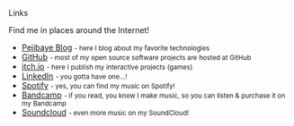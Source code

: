 Links

Find me in places around the Internet!

*   [Pejibaye Blog](https://kaeruct.github.io/) <small>- here I blog about my favorite technologies</small>
*   [GitHub](https://github.com/KaeruCT) <small>- most of my open source software projects are hosted at GitHub</small>
*   [itch.io](https://kaeruct.itch.io/) <small>- here I publish my interactive projects (games)</small>
*   [LinkedIn](https://www.linkedin.com/in/andr%C3%A9s-villarreal-cordero) <small>- you gotta have one...!</small>
*   [Spotify](https://open.spotify.com/artist/4aJojmlifMh3CvGSfolNLj) <small>- yes, you can find my music on Spotify!</small>
*   [Bandcamp](https://tryandy.bandcamp.com/) <small>- if you read, you know I make music, so you can listen & purchase it on my Bandcamp</small>
*   [Soundcloud](https://soundcloud.com/try_andy/tracks) <small>- even more music on my SoundCloud!</small>
